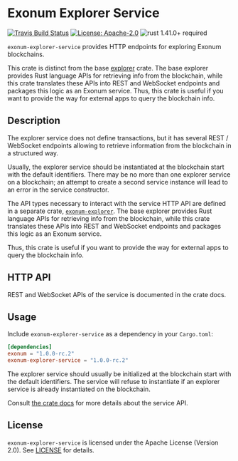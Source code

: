 # Exonum Explorer Service

[![Travis Build Status](https://img.shields.io/travis/exonum/exonum/master.svg?label=Linux%20Build)](https://travis-ci.com/exonum/exonum)
[![License: Apache-2.0](https://img.shields.io/github/license/exonum/exonum.svg)](https://github.com/exonum/exonum/blob/master/LICENSE)
![rust 1.41.0+ required](https://img.shields.io/badge/rust-1.41.0+-blue.svg?label=Required%20Rust)

`exonum-explorer-service` provides HTTP endpoints for exploring
Exonum blockchains.

This crate is distinct from the base [explorer][explorer] crate.
The base explorer provides Rust language APIs for retrieving info
from the blockchain, while this crate translates these APIs into
REST and WebSocket endpoints and packages this logic as an Exonum service.
Thus, this crate is useful if you want to provide the way for external apps
to query the blockchain info.

## Description

The explorer service does not define transactions, but it has several
REST / WebSocket endpoints allowing to retrieve information from the
blockchain in a structured way.

Usually, the explorer service should be instantiated at the blockchain start
with the default identifiers. There may be no more than one explorer service
on a blockchain; an attempt to create a second service instance will lead to
an error in the service constructor.

The API types necessary to interact with the service HTTP API are defined in
a separate crate, [`exonum-explorer`][explorer]. The base explorer provides
Rust language APIs for retrieving info from the blockchain, while this crate
translates these APIs into REST and WebSocket endpoints and packages this logic
as an Exonum service.

Thus, this crate is useful if you want to provide the way for external apps to
query the blockchain info.

## HTTP API

REST and WebSocket APIs of the service is documented in the crate docs.

## Usage

Include `exonum-explorer-service` as a dependency in your `Cargo.toml`:

```toml
[dependencies]
exonum = "1.0.0-rc.2"
exonum-explorer-service = "1.0.0-rc.2"
```

The explorer service should usually be initialized at the blockchain start
with the default identifiers. The service will refuse to instantiate
if an explorer service is already instantiated on the blockchain.

Consult [the crate docs](https://docs.rs/exonum-explorer-service)
for more details about the service API.

## License

`exonum-explorer-service` is licensed under the Apache License (Version 2.0).
See [LICENSE](LICENSE) for details.

[explorer]: https://crates.io/crates/exonum-explorer/
[api-module]: https://docs.rs/exonum-explorer-service/latest/exonum-explorer-service/api/index.html
[websocket-module]: https://docs.rs/exonum-explorer-service/latest/exonum-explorer-service/api/websocket/index.html
